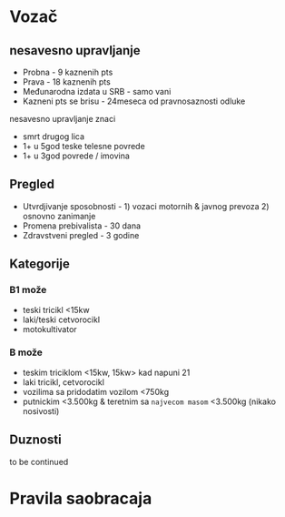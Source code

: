 # Vozač
## nesavesno upravljanje
* Probna - 9 kaznenih pts
* Prava - 18 kaznenih pts
* Međunarodna izdata u SRB - samo vani
* Kazneni pts se brisu - 24meseca od pravnosaznosti odluke  

nesavesno upravljanje znaci 
- smrt drugog lica 
- 1+ u 5god teske telesne povrede
- 1+ u 3god povrede / imovina
## Pregled 
* Utvrdjivanje sposobnosti - 1) vozaci motornih & javnog prevoza 2) osnovno zanimanje
* Promena prebivalista - 30 dana
* Zdravstveni pregled - 3 godine
## Kategorije
### B1 može
* teski tricikl <15kw
* laki/teski cetvorocikl
* motokultivator
### B može
* teskim triciklom <15kw, 15kw> kad napuni 21
* laki tricikl, cetvorocikl
* vozilima sa pridodatim vozilom <750kg 
* putnickim <3.500kg & teretnim sa `najvecom masom` <3.500kg (nikako nosivosti)
## Duznosti
to be continued
# Pravila saobracaja
